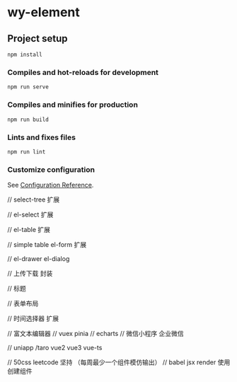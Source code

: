 # wy-element

## Project setup

```
npm install
```

### Compiles and hot-reloads for development

```
npm run serve
```

### Compiles and minifies for production

```
npm run build
```

### Lints and fixes files

```
npm run lint
```

### Customize configuration

See [Configuration Reference](https://cli.vuejs.org/config/).

// select-tree 扩展

// el-select 扩展

// el-table 扩展

// simple table el-form 扩展

// el-drawer el-dialog

// 上传下载 封装

// 标题

// 表单布局

// 时间选择器 扩展

// 富文本编辑器
// vuex pinia
// echarts
// 微信小程序 企业微信

// uniapp /taro vue2 vue3 vue-ts

// 50css leetcode 坚持 （每周最少一个组件模仿输出）
// babel jsx  render  使用创建组件  


